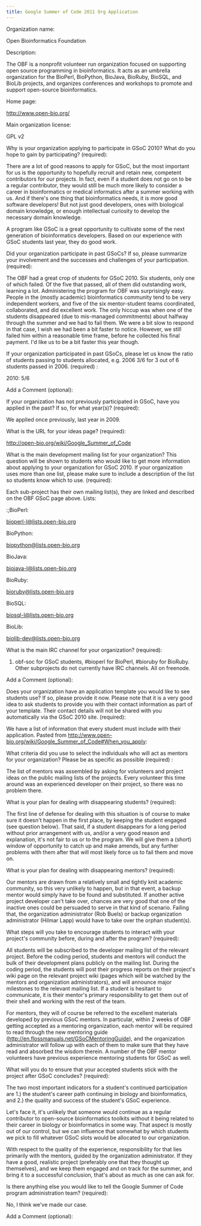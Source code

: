 ```yaml
---
title: Google Summer of Code 2011 Org Application
---
```


Organization name:  

Open Bioinformatics Foundation

Description:  

The OBF is a nonprofit volunteer run organization focused on supporting
open source programming in bioinformatics. It acts as an umbrella
organization for the BioPerl, BioPython, BioJava, BioRuby, BioSQL, and
BioLib projects, and organizes conferences and workshops to promote and
support open-source bioinformatics.

Home page:  

<http://www.open-bio.org/>

Main organization license:  

GPL v2

Why is your organization applying to participate in GSoC 2010? What do you hope to gain by participating? (required):  

There are a lot of good reasons to apply for GSoC, but the most
important for us is the opportunity to hopefully recruit and retain new,
competent contributors for our projects. In fact, even if a student does
not go on to be a regular contributor, they would still be much more
likely to consider a career in bioinformatics or medical informatics
after a summer working with us. And if there's one thing that
bioinformatics needs, it is more good software developers! But not just
good developers, ones with biological domain knowledge, or enough
intellectual curiosity to develop the necessary domain knowledge.

A program like GSoC is a great opportunity to cultivate some of the next
generation of bioinformatics developers. Based on our experience with
GSoC students last year, they do good work.

Did your organization participate in past GSoCs? If so, please summarize your involvement and the successes and challenges of your participation. (required):  

The OBF had a great crop of students for GSoC 2010. Six students, only
one of which failed. Of the five that passed, all of them did
outstanding work, learning a lot. Administering the program for OBF was
surprisingly easy. People in the (mostly academic) bioinformatics
community tend to be very independent workers, and five of the six
mentor-student teams coordinated, collaborated, and did excellent work.
The only hiccup was when one of the students disappeared (due to
mis-managed commitments) about halfway through the summer and we had to
fail them. We were a bit slow to respond in that case, I wish we had
been a bit faster to notice. However, we still failed him within a
reasonable time frame, before he collected his final payment. I'd like
us to be a bit faster this year though.

If your organization participated in past GSoCs, please let us know the ratio of students passing to students allocated, e.g. 2006 3/6 for 3 out of 6 students passed in 2006. (required) :  

2010: 5/6

Add a Comment (optional):  

<!-- -->

If your organization has not previously participated in GSoC, have you applied in the past? If so, for what year(s)? (required):  

We applied once previously, last year in 2009.

What is the URL for your ideas page? (required):  

<http://open-bio.org/wiki/Google_Summer_of_Code>

What is the main development mailing list for your organization? This question will be shown to students who would like to get more information about applying to your organization for GSoC 2010. If your organization uses more than one list, please make sure to include a description of the list so students know which to use. (required):  

<!-- -->

  
Each sub-project has their own mailing list(s), they are linked and
described on the OBF GSoC page above. Lists:

:;BioPerl:

  
bioperl-l@lists.open-bio.org

BioPython:  

biopython@lists.open-bio.org

BioJava:  

biojava-l@lists.open-bio.org

BioRuby:  

bioruby@lists.open-bio.org

BioSQL:  

biosql-l@lists.open-bio.org

BioLib:  

biolib-dev@lists.open-bio.org

<!-- -->

What is the main IRC channel for your organization? (required):  

1.  obf-soc for GSoC students, \#bioperl for BioPerl, \#bioruby
    for BioRuby. Other subprojects do not currently have IRC channels.
    All on freenode.

Add a Comment (optional):  

<!-- -->

Does your organization have an application template you would like to see students use? If so, please provide it now. Please note that it is a very good idea to ask students to provide you with their contact information as part of your template. Their contact details will not be shared with you automatically via the GSoC 2010 site. (required):  

We have a list of information that every student must include with their
application. Pasted from
<http://www.open-bio.org/wiki/Google_Summer_of_Code#When_you_apply>:

What criteria did you use to select the individuals who will act as mentors for your organization? Please be as specific as possible (required) :  

The list of mentors was assembled by asking for volunteers and project
ideas on the public mailing lists of the projects. Every volunteer this
time around was an experienced developer on their project, so there was
no problem there.

What is your plan for dealing with disappearing students? (required):  

The first line of defense for dealing with this situation is of course
to make sure it doesn't happen in the first place, by keeping the
student engaged (see question below). That said, if a student disappears
for a long period without prior arrangement with us, and/or a very good
reason and explanation, it's not fair to us or to the program. We will
give them a (short) window of opportunity to catch up and make amends,
but any further problems with them after that will most likely force us
to fail them and move on.

What is your plan for dealing with disappearing mentors? (required):  

Our mentors are drawn from a relatively small and tightly knit academic
community, so this very unlikely to happen, but in that event, a backup
mentor would simply have to be found and substituted. If another active
project developer can't take over, chances are very good that one of the
inactive ones could be persuaded to serve in that kind of scenario.
Failing that, the organization administrator (Rob Buels) or backup
organization administrator (Hilmar Lapp) would have to take over the
orphan student(s).

What steps will you take to encourage students to interact with your project's community before, during and after the program? (required):  

All students will be subscribed to the developer mailing list of the
relevant project. Before the coding period, students and mentors will
conduct the bulk of their development plans publicly on the mailing
list. During the coding period, the students will post their progress
reports on their project's wiki page on the relevant project wiki (pages
which will be watched by the mentors and organization administrators),
and will announce major milestones to the relevant mailing list. If a
student is hesitant to communicate, it is their mentor's primary
responsibility to get them out of their shell and working with the rest
of the team.

For mentors, they will of course be referred to the excellent materials
developed by previous GSoC mentors. In particular, within 2 weeks of OBF
getting accepted as a mentoring organization, each mentor will be
required to read through the new mentoring guide
(http://en.flossmanuals.net/GSoCMentoringGuide), and the organization
administrator will follow up with each of them to make sure that they
have read and absorbed the wisdom therein. A number of the OBF mentor
volunteers have previous experience mentoring students for GSoC as well.

What will you do to ensure that your accepted students stick with the project after GSoC concludes? (required):  

The two most important indicators for a student's continued
participation are 1.) the student's career path continuing in biology
and bioinformatics, and 2.) the quality and success of the student's
GSoC experience.

Let's face it, it's unlikely that someone would continue as a regular
contributor to open-source bioinformatics toolkits without it being
related to their career in biology or bioinformatics in some way. That
aspect is mostly out of our control, but we can influence that somewhat
by which students we pick to fill whatever GSoC slots would be allocated
to our organization.

With respect to the quality of the experience, responsibility for that
lies primarily with the mentors, guided by the organization
administrator. If they have a good, realistic project (preferably one
that they thought up themselves), and we keep them engaged and on track
for the summer, and bring it to a successful conclusion, that's about as
much as one can ask for.

Is there anything else you would like to tell the Google Summer of Code program administration team? (required):  

No, I think we've made our case.

Add a Comment (optional):  



